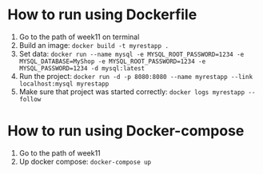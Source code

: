# How to run using Dockerfile

1. Go to the path of week11 on terminal
2. Build an image: `docker build -t myrestapp .`
3. Set data: `docker run --name mysql -e MYSQL_ROOT_PASSWORD=1234 -e MYSQL_DATABASE=MyShop -e MYSQL_ROOT_PASSWORD=1234 -e MYSQL_PASSWORD=1234 -d mysql:latest`
4. Run the project: `docker run -d -p 8080:8080 --name myrestapp --link localhost:mysql myrestapp`
5. Make sure that project was started correctly: `docker logs myrestapp --follow`

# How to run using Docker-compose
1. Go to the path of week11
2. Up docker compose: `docker-compose up`


